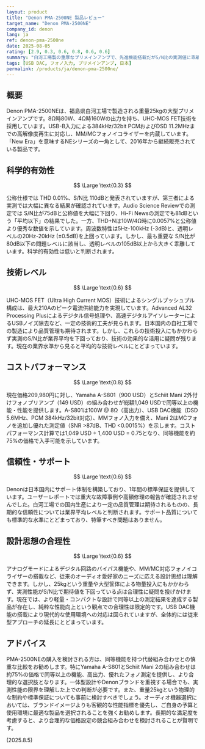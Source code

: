 ```yaml
---
layout: product
title: "Denon PMA-2500NE 製品レビュー"
target_name: "Denon PMA-2500NE"
company_id: denon
lang: ja
ref: denon-pma-2500ne
date: 2025-08-05
rating: [2.9, 0.3, 0.6, 0.8, 0.6, 0.6]
summary: "白河工場製の重厚なプリメインアンプで、先進機能搭載だがS/N比の実測値に乖離あり、外付けフォノ組み合わせ考慮時のコストパフォーマンスは中程度の製品"
tags: [USB DAC, フォノ入力, プリメインアンプ, 日本]
permalink: /products/ja/denon-pma-2500ne/
---
```

## 概要

Denon PMA-2500NEは、福島県白河工場で製造される重量25kgの大型プリメインアンプです。8Ω時80W、4Ω時160Wの出力を持ち、UHC-MOS FET技術を採用しています。USB-B入力による384kHz/32bit PCMおよびDSD 11.2MHzまでの高解像度再生に対応し、MM/MCフォノイコライザーを内蔵しています。「New Era」を意味するNEシリーズの一角として、2016年から継続販売されている製品です。

## 科学的有効性

$$ \Large \text{0.3} $$

公称仕様では THD 0.01%、S/N比 110dBと発表されていますが、第三者による実測では大幅に異なる結果が確認されています。Audio Science Reviewでの測定では S/N比が75dBと公称値を大幅に下回り、Hi-Fi Newsの測定でも81dBという「平均以下」の結果でした。一方、THD+Nは10W/4Ω時に0.0057%と公称値より優秀な数値を示しています。周波数特性は5Hz-100kHz (-3dB)と、透明レベルの20Hz-20kHz (±0.5dB)を上回っています。しかし、最も重要な S/N比が80dB以下の問題レベルに該当し、透明レベルの105dB以上から大きく乖離しています。科学的有効性は低いと判断されます。

## 技術レベル

$$ \Large \text{0.6} $$

UHC-MOS FET（Ultra High Current MOS）技術によるシングルプッシュプル構成は、最大210Aのピーク電流供給能力を実現しています。Advanced AL32 Processing Plusによるデジタル信号処理や、高速デジタルアイソレーターによるUSBノイズ除去など、一定の技術的工夫が見られます。日本国内の自社工場での製造により品質管理も期待されます。しかし、これらの技術投入にもかかわらず実測のS/N比が業界平均を下回っており、技術の効果的な活用に疑問が残ります。現在の業界水準から見ると平均的な技術レベルにとどまっています。

## コストパフォーマンス

$$ \Large \text{0.8} $$

現在価格209,980円に対し、Yamaha A-S801（900 USD）とSchiit Mani 2外付けフォノプリアンプ（149 USD）の組み合わせが総額1,049 USDで同等以上の機能・性能を提供します。A-S801は100W @ 8Ω（高出力）、USB DAC機能（DSD 5.6MHz、PCM 384kHz/32bit対応）、MMフォノ入力を備え、Mani 2はMCフォノを追加し優れた測定値（SNR >87dB、THD <0.0015%）を示します。コストパフォーマンス計算では1,049 USD ÷ 1,400 USD = 0.75となり、同等機能を約75%の価格で入手可能を示しています。

## 信頼性・サポート

$$ \Large \text{0.6} $$

Denonは日本国内にサポート体制を構築しており、1年間の標準保証を提供しています。ユーザーレポートでは重大な故障事例や高額修理の報告が確認されませんでした。白河工場での国内生産により一定の品質管理は期待されるものの、長期的な信頼性については業界平均レベルと判断されます。サポート品質についても標準的な水準にとどまっており、特筆すべき問題はありません。

## 設計思想の合理性

$$ \Large \text{0.6} $$

アナログモードによるデジタル回路のバイパス機能や、MM/MC対応フォノイコライザーの搭載など、従来のオーディオ愛好家のニーズに応える設計思想は理解できます。しかし、25kgという重量や大型筐体による物量投入にもかかわらず、実測性能がS/N比で期待値を下回っている点は合理性に疑問を投げかけます。現在では、より軽量・コンパクトな設計で同等以上の測定結果を達成する製品が存在し、純粋な性能向上という観点での合理性は限定的です。USB DAC機能の搭載により現代的な使用環境への対応は図られていますが、全体的には従来型アプローチの延長にとどまっています。

## アドバイス

PMA-2500NEの購入を検討される方は、同等機能を持つ代替組み合わせとの慎重な比較をお勧めします。特にYamaha A-S801とSchiit Mani 2の組み合わせは約75%の価格で同等以上の機能、高出力、優れたフォノ測定を提供し、より合理的な選択肢となります。一体型設計やDenonブランドを重視する場合でも、実測性能の限界を理解した上での判断が必要です。また、重量25kgという物理的な制約や標準保証についても事前に検討すべきでしょう。オーディオ機器選択においては、ブランドイメージよりも客観的な性能指標を優先し、ご自身の予算と使用環境に最適な製品を選択されることを強くお勧めします。長期的な満足度を考慮すると、より合理的な価格設定の競合組み合わせを検討されることが賢明です。

(2025.8.5)
